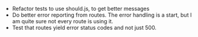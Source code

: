 
 - Refactor tests to use should.js, to get better messages
 - Do better error reporting from routes. The error handling is a start, but I am quite sure not every route is using it.
  - Test that routes yield error status codes and not just 500.

